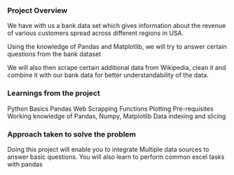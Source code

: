 ### Project Overview

 We have with us a bank data set which gives information about the revenue of various customers spread across different regions in USA.

Using the knowledge of Pandas and Matplotlib, we will try to answer certain questions from the bank dataset

We will also then scrape certain additional data from Wikipedia, clean it and combine it with our bank data for better understandability of the data.


### Learnings from the project

 Python Basics Pandas Web Scrapping Functions Plotting Pre-requisites Working knowledge of Pandas, Numpy, Matplotlib Data indexing and slicing


### Approach taken to solve the problem

 Doing this project will enable you to integrate Multiple data sources to answer basic questions. You will also learn to perform common excel tasks with pandas


